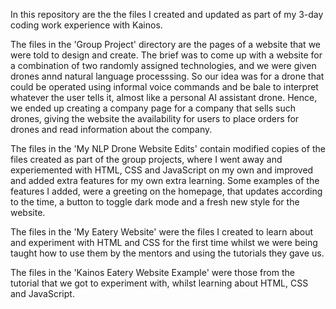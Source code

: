 In this repository are the the files I created and updated as part of my 3-day coding work experience with Kainos. 

The files in the 'Group Project' directory are the pages of a website that we were told to design and create. The brief was to come up with a website for a combination of two randomly assigned technologies, and we were given drones annd natural language processsing. So our idea was for a drone that could be operated using informal voice commands and be bale to interpret whatever the user tells it, almost like a personal AI assistant drone. Hence, we ended up creating a company page for a company that sells such drones, giving the website the availability for users to place orders for drones and read information about the company.

The files in the 'My NLP Drone Website Edits' contain modified copies of the files created as part of the group projects, where I went away and experiemented with HTML, CSS and JavaScript on my own and improved and added extra features for my own extra learning. Some examples of the features I added, were a greeting on the homepage, that updates according to the time, a button to toggle dark mode and a fresh new style for the website. 

The files in the 'My Eatery Website' were the files I created to learn about and experiment with HTML and CSS for the first time whilst we were being taught how to use them by the mentors and using the tutorials they gave us.

The files in the 'Kainos Eatery Website Example' were those from the tutorial that we got to experiment with, whilst learning about HTML, CSS and JavaScript.
